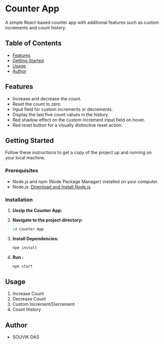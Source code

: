 # Counter App

A simple React-based counter app with additional features such as custom increments and count history.

## Table of Contents

- [Features](#features)
- [Getting Started](#getting-started)
- [Usage](#usage)
- [Author](#Author)

## Features

- Increase and decrease the count.
- Reset the count to zero.
- Input field for custom increments or decrements.
- Display the last five count values in the history.
- Red shadow effect on the custom increment input field on hover.
- Red reset button for a visually distinctive reset action.

## Getting Started

Follow these instructions to get a copy of the project up and running on your local machine.

### Prerequisites

- Node.js and npm (Node Package Manager) installed on your computer.
- Node.js: [Download and Install Node.js](https://nodejs.org/)

### Installation


1. **Unzip the Counter App:**

2. **Navigate to the project directory:**

   ```bash
   cd Counter-App
   ``` 

3. **Install Dependencies:**

   ```bash
   npm install
   ``` 


4. **Run :**

   ```bash
   npm start
   ``` 
## Usage

1. Increase Count
2. Decrease Count
3. Custom Increment/Decrement
4. Count History

## Author

- SOUVIK DAS

